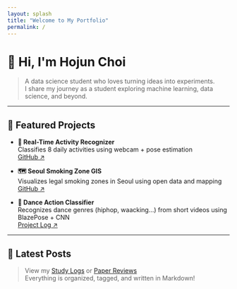 ```yaml
---
layout: splash
title: "Welcome to My Portfolio"
permalink: /
---
```


# 👋 Hi, I'm Hojun Choi

> A data science student who loves turning ideas into experiments.  
> I share my journey as a student exploring machine learning, data science, and beyond.

---

## 🚀 Featured Projects

- **🧠 Real-Time Activity Recognizer**  
  Classifies 8 daily activities using webcam + pose estimation  
  [GitHub ↗](https://github.com/hojjang98/CV-Projects/tree/main/real-time-daily-activity-recognizer)

- **🗺️ Seoul Smoking Zone GIS**  
  Visualizes legal smoking zones in Seoul using open data and mapping  
  [GitHub ↗](https://github.com/hojjang98/Misc-Projects/tree/main/seoul-smoking-gis)

- **🎵 Dance Action Classifier**  
  Recognizes dance genres (hiphop, waacking...) from short videos using BlazePose + CNN  
  [Project Log ↗](https://github.com/hojjang98/ML-Projects/tree/main/scu_ai_competiton-2025)

---

## 📄 Latest Posts

> View my [Study Logs](/study_log) or [Paper Reviews](/paper_review)  
> Everything is organized, tagged, and written in Markdown!
